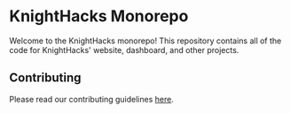 # KnightHacks Monorepo

Welcome to the KnightHacks monorepo! This repository contains all of the code for KnightHacks' website, dashboard, and other projects.

## Contributing

Please read our contributing guidelines [here](CONTRIBUTING.md).
